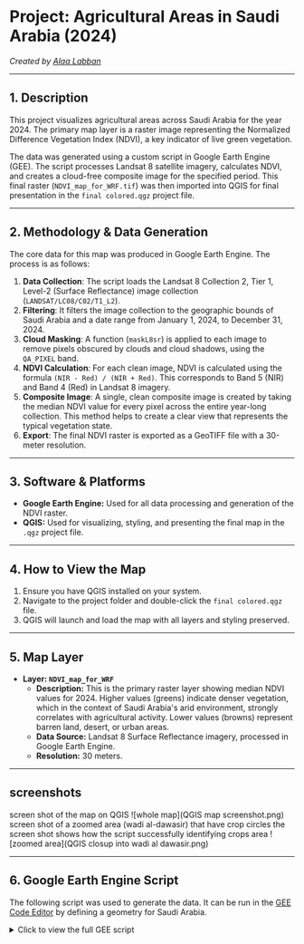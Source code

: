 # Project: Agricultural Areas in Saudi Arabia (2024)

*Created by [Alaa Labban](https://github.com/AlaaLabban)*

---

## 1. Description

This project visualizes agricultural areas across Saudi Arabia for the year 2024. The primary map layer is a raster image representing the Normalized Difference Vegetation Index (NDVI), a key indicator of live green vegetation.

The data was generated using a custom script in Google Earth Engine (GEE). The script processes Landsat 8 satellite imagery, calculates NDVI, and creates a cloud-free composite image for the specified period. This final raster (`NDVI_map_for_WRF.tif`) was then imported into QGIS for final presentation in the `final colored.qgz` project file.

---

## 2. Methodology & Data Generation

The core data for this map was produced in Google Earth Engine. The process is as follows:

1.  **Data Collection**: The script loads the Landsat 8 Collection 2, Tier 1, Level-2 (Surface Reflectance) image collection (`LANDSAT/LC08/C02/T1_L2`).
2.  **Filtering**: It filters the image collection to the geographic bounds of Saudi Arabia and a date range from January 1, 2024, to December 31, 2024.
3.  **Cloud Masking**: A function (`maskL8sr`) is applied to each image to remove pixels obscured by clouds and cloud shadows, using the `QA_PIXEL` band.
4.  **NDVI Calculation**: For each clean image, NDVI is calculated using the formula `(NIR - Red) / (NIR + Red)`. This corresponds to Band 5 (NIR) and Band 4 (Red) in Landsat 8 imagery.
5.  **Composite Image**: A single, clean composite image is created by taking the median NDVI value for every pixel across the entire year-long collection. This method helps to create a clear view that represents the typical vegetation state.
6.  **Export**: The final NDVI raster is exported as a GeoTIFF file with a 30-meter resolution.

---

## 3. Software & Platforms

* **Google Earth Engine:** Used for all data processing and generation of the NDVI raster.
* **QGIS:** Used for visualizing, styling, and presenting the final map in the `.qgz` project file.

---

## 4. How to View the Map

1.  Ensure you have QGIS installed on your system.
2.  Navigate to the project folder and double-click the `final colored.qgz` file.
3.  QGIS will launch and load the map with all layers and styling preserved.

---

## 5. Map Layer

* **Layer: `NDVI_map_for_WRF`**
    * **Description:** This is the primary raster layer showing median NDVI values for 2024. Higher values (greens) indicate denser vegetation, which in the context of Saudi Arabia's arid environment, strongly correlates with agricultural activity. Lower values (browns) represent barren land, desert, or urban areas.
    * **Data Source:** Landsat 8 Surface Reflectance imagery, processed in Google Earth Engine.
    * **Resolution:** 30 meters.

---
## screenshots
screen shot of the map on QGIS
![whole map](QGIS map screenshot.png)
screen shot of a zoomed area (wadi al-dawasir) that have crop circles 
the screen shot shows how the script successfully identifying crops area
![zoomed area](QGIS closup into wadi al dawasir.png)

---
## 6. Google Earth Engine Script

The following script was used to generate the data. It can be run in the [GEE Code Editor](https://code.earthengine.google.com/) by defining a geometry for Saudi Arabia.

<details>
<summary>Click to view the full GEE script</summary>

```javascript
// =================================================================
//  Google Earth Engine Script to Identify and Export Agricultural Areas
//  (Final version with maxPixels enabled for large export)
// =================================================================

// --- Part 1: Function to Mask Clouds ---
function maskL8sr(image) {
  var cloudShadowBitMask = (1 << 3);
  var cloudsBitMask = (1 << 5);
  var qa = image.select('QA_PIXEL');
  var mask = qa.bitwiseAnd(cloudShadowBitMask).eq(0)
                 .and(qa.bitwiseAnd(cloudsBitMask).eq(0));
  return image.updateMask(mask);
}

// --- Part 2: Function to Calculate NDVI ---
var calculateNDVI = function(image) {
  var nir = image.select('SR_B5');
  var red = image.select('SR_B4');
  var ndvi = nir.subtract(red).divide(nir.add(red)).rename('NDVI');
  return image.addBands(ndvi);
};

// --- Part 3: Load Data and Create a Composite Image ---
// Note: 'geometry' must be defined in the GEE editor before running.
var collection = ee.ImageCollection('LANDSAT/LC08/C02/T1_L2')
    .filterBounds(geometry)
    .filterDate('2024-01-01', '2024-12-31')
    .map(maskL8sr)
    .map(calculateNDVI);

var ndviComposite = collection.select('NDVI').median();
var clippedNdvi = ndviComposite.clip(geometry);

// --- Part 4: Visualize the Result ---
var ndviPalette = [
  '#a52a2a', // Brown (low NDVI)
  '#ffff00', // Yellow
  '#00ff00', // Green
  '#006400'  // Dark Green (high NDVI)
];

Map.addLayer(clippedNdvi, {min: 0, max: 0.6, palette: ndviPalette}, 'NDVI Map (Agricultural Areas)');
Map.centerObject(geometry, 8);

// --- Part 5: Export the Final Image to Your Google Drive ---
Export.image.toDrive({
  image: clippedNdvi,
  description: 'NDVI_map_for_WRF',
  folder: 'GEE_Exports',
  scale: 30,
  region: geometry,
  fileFormat: 'GeoTIFF',
  maxPixels: 10000000000 // <-- Allows for a very large export
});

</details>
